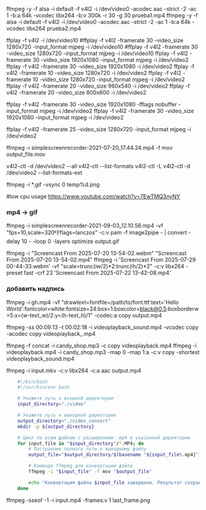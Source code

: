 ffmpeg -y -f alsa -i default -f v4l2 -i /dev/video0 -acodec aac -strict -2 -ac 1 -b:a 64k -vcodec libx264 -b:v 300k -r 30 -g 30 prueba1.mp4
ffmpeg -y -f alsa -i default -f v4l2 -i /dev/video0 -acodec aac -strict -2 -ac 1 -b:a 64k -vcodec libx264 prueba2.mp4

ffplay -f v4l2 -i /dev/video10
#ffplay -f v4l2 -framerate 30 -video_size 1280x720  -input_format mjpeg -i /dev/video10
#ffplay -f v4l2 -framerate 30 -video_size 1280x720  -input_format mjpeg -i /dev/video10
ffplay -f v4l2 -framerate 30 -video_size 1920x1080 -input_format mjpeg -i /dev/video2
ffplay -f v4l2 -framerate 30 -video_size 1920x1080 -i /dev/video2
ffplay -f v4l2 -framerate 10 -video_size 1280x720 -i /dev/video2
ffplay -f v4l2 -framerate 10 -video_size 1280x720 -input_format mjpeg -i /dev/video2
ffplay -f v4l2 -framerate 20 -video_size 960x540 -i /dev/video2
ffplay -f v4l2 -framerate 20 -video_size 800x600 -i /dev/video2

ffplay -f v4l2 -framerate 30 -video_size 1920x1080 -fflags nobuffer -input_format mjpeg -i /dev/video2
ffplay -f v4l2 -framerate 30 -video_size 1920x1080 -input_format mjpeg -i /dev/video2

ffplay -f v4l2 -framerate 25 -video_size 1280x720 -input_format mjpeg -i /dev/video2

ffmpeg -i simplescreenrecorder-2021-07-20_17.44.24.mp4 -f mov output_file.mov

v4l2-ctl -d /dev/video2 --all
v4l2-ctl --list-formats
v4l2-ctl -L
v4l2-ctl -d /dev/video2 --list-formats-ext

ffmpeg -i *.gif -vsync 0 temp%d.png

#low cpu usage
https://www.youtube.com/watch?v=7EwTMQ3nyNY

### mp4 -> gif
ffmpeg -i simplescreenrecorder-2021-09-03_12.10.56.mp4 -vf "fps=10,scale=320:-1:flags=lanczos" -c:v pam -f image2pipe - | convert -delay 10 - -loop 0 -layers optimize output.gif

ffmpeg -i "Screencast From 2025-07-20 13-54-02.webm" "Screencast From 2025-07-20 13-54-02.mp4"
ffmpeg -i 'Screencast From 2025-07-29 00-44-33.webm' -vf "scale=trunc(iw/2)*2:trunc(ih/2)*2" -c:v libx264 -preset fast -crf 23 'Screencast From 2025-07-22 13-42-08.mp4'

### добавить надпись
ffmpeg -i gh.mp4 -vf "drawtext=fontfile=/path/to/font.ttf:text='Hello World':fontcolor=white:fontsize=24:box=1:boxcolor=black@0.5:boxborderw=5:x=(w-text_w)/2:y=(h-text_h)/1" -codec:a copy output.mp4

ffmpeg -ss 00:09:13 -t 00:02:18 -i videoplayback_sound.mp4 -vcodec copy -acodec copy videoplayback_.mp4

ffmpeg -f concat -i candy_shop.mp3 -c copy videoplayback.mp4
ffmpeg -i videoplayback.mp4 -i candy_shop.mp3 -map 0 -map 1:a -c:v copy -shortest videoplayback_sound.mp4

ffmpeg -i input.mkv -c:v libx264 -c:a aac output.mp4

```bash
	#!/bin/bash
    #!/usr/bin/env bash

	# Укажите путь к входной директории
	input_directory="./video"

	# Укажите путь к выходной директории
	output_directory="./video_convert"
	mkdir -p ${output_directory}

	# Цикл по всем файлам с расширением .mp4 в указанной директории
	for input_file in "$input_directory"/*.MP4; do
		# Построение полного пути к выходному файлу
		output_file="$output_directory/$(basename "${input_file%.mp4}")_output.mov"

		# Команда ffmpeg для конвертации файла
		ffmpeg -i "$input_file" -f mov "$output_file"

		echo "Конвертация файла $input_file завершена. Результат сохранен в $output_file"
	done
```

ffmpeg -sseof -1 -i input.mp4 -frames:v 1 last_frame.png

